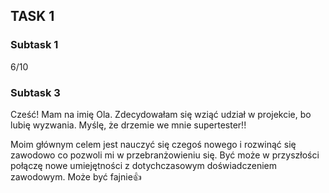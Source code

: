 ## TASK 1 
### Subtask 1 

6/10
### Subtask 3 

Cześć! Mam na imię Ola. Zdecydowałam się wziąć udział w projekcie, bo lubię wyzwania. Myślę, że drzemie we mnie supertester!!

Moim głównym celem jest nauczyć się czegoś nowego i rozwinąć się zawodowo co pozwoli mi w przebranżowieniu się. Być może w przyszłości połączę nowe umiejętności z dotychczasowym doświadczeniem zawodowym. Może być fajnie👍
